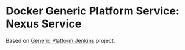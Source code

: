 # Docker Generic Platform Service: Nexus Service

Based on [Generic Platform Jenkins](https://github.com/ayudadigital/gp-nexus) project.
